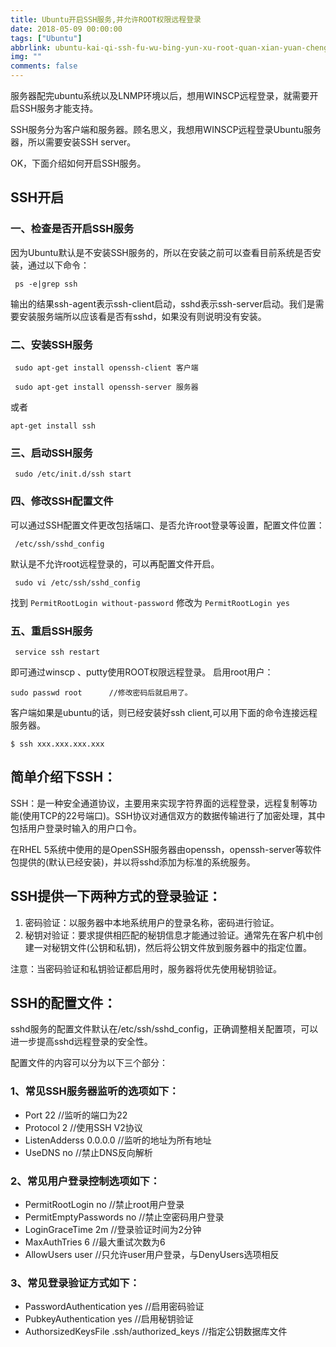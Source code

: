 ```yaml
---
title: Ubuntu开启SSH服务,并允许ROOT权限远程登录
date: 2018-05-09 00:00:00
tags: ["Ubuntu"]
abbrlink: ubuntu-kai-qi-ssh-fu-wu-bing-yun-xu-root-quan-xian-yuan-cheng-deng-lu
img: ""
comments: false
---
```


服务器配完ubuntu系统以及LNMP环境以后，想用WINSCP远程登录，就需要开启SSH服务才能支持。

 SSH服务分为客户端和服务器。顾名思义，我想用WINSCP远程登录Ubuntu服务器，所以需要安装SSH server。

OK，下面介绍如何开启SSH服务。



## SSH开启

### 一、检查是否开启SSH服务 

因为Ubuntu默认是不安装SSH服务的，所以在安装之前可以查看目前系统是否安装，通过以下命令：

```
 ps -e|grep ssh 
 ```

输出的结果ssh-agent表示ssh-client启动，sshd表示ssh-server启动。我们是需要安装服务端所以应该看是否有sshd，如果没有则说明没有安装。

### 二、安装SSH服务

```
 sudo apt-get install openssh-client 客户端

 sudo apt-get install openssh-server 服务器
````

或者
```
apt-get install ssh
```

### 三、启动SSH服务 

```
 sudo /etc/init.d/ssh start
 ```

### 四、修改SSH配置文件 

可以通过SSH配置文件更改包括端口、是否允许root登录等设置，配置文件位置：
```
 /etc/ssh/sshd_config
 ```

 默认是不允许root远程登录的，可以再配置文件开启。
```
 sudo vi /etc/ssh/sshd_config
 ```
 找到 `PermitRootLogin without-password` 修改为 `PermitRootLogin yes`
 
###  五、重启SSH服务
```
 service ssh restart
``` 
 即可通过winscp 、putty使用ROOT权限远程登录。
 启用root用户：
 ```
 sudo passwd root      //修改密码后就启用了。
``` 

 客户端如果是ubuntu的话，则已经安装好ssh client,可以用下面的命令连接远程服务器。
```
$ ssh xxx.xxx.xxx.xxx
```

 

## 简单介绍下SSH：

SSH：是一种安全通道协议，主要用来实现字符界面的远程登录，远程复制等功能(使用TCP的22号端口)。SSH协议对通信双方的数据传输进行了加密处理，其中包括用户登录时输入的用户口令。

在RHEL 5系统中使用的是OpenSSH服务器由openssh，openssh-server等软件包提供的(默认已经安装)，并以将sshd添加为标准的系统服务。

## SSH提供一下两种方式的登录验证：

1. 密码验证：以服务器中本地系统用户的登录名称，密码进行验证。
2. 秘钥对验证：要求提供相匹配的秘钥信息才能通过验证。通常先在客户机中创建一对秘钥文件(公钥和私钥)，然后将公钥文件放到服务器中的指定位置。

注意：当密码验证和私钥验证都启用时，服务器将优先使用秘钥验证。

## SSH的配置文件：

sshd服务的配置文件默认在/etc/ssh/sshd_config，正确调整相关配置项，可以进一步提高sshd远程登录的安全性。

配置文件的内容可以分为以下三个部分：

### 1、常见SSH服务器监听的选项如下：

- Port 22                    //监听的端口为22
- Protocol 2                //使用SSH V2协议
- ListenAdderss 0.0.0.0    //监听的地址为所有地址
- UseDNS no                //禁止DNS反向解析

### 2、常见用户登录控制选项如下：

- PermitRootLogin no            //禁止root用户登录
- PermitEmptyPasswords no        //禁止空密码用户登录
- LoginGraceTime 2m            //登录验证时间为2分钟
- MaxAuthTries 6                //最大重试次数为6
- AllowUsers user            //只允许user用户登录，与DenyUsers选项相反

### 3、常见登录验证方式如下：

- PasswordAuthentication yes                //启用密码验证
- PubkeyAuthentication yes                    //启用秘钥验证
- AuthorsizedKeysFile .ssh/authorized_keys    //指定公钥数据库文件
